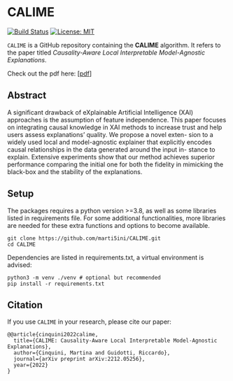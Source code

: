 # CALIME
[![Build Status](https://img.shields.io/badge/build-passing-brightgreen.svg)](https://pypi.org/project/biasondemand) [![License: MIT](https://img.shields.io/badge/License-MIT-yellow.svg)](LICENSE)

`CALIME` is a GitHub repository containing the **CALIME** algorithm. It refers to the paper titled *Causality-Aware Local Interpretable Model-Agnostic Explanations*.

Check out the pdf here: [[pdf](https://arxiv.org/pdf/2212.05256.pdf)]

## Abstract

A significant drawback of eXplainable Artificial Intelligence (XAI) approaches is the assumption of feature independence. This paper focuses on integrating causal knowledge in XAI methods to increase trust and help users assess explanations’ quality. We propose a novel exten- sion to a widely used local and model-agnostic explainer that explicitly encodes causal relationships in the data generated around the input in- stance to explain. Extensive experiments show that our method achieves superior performance comparing the initial one for both the fidelity in mimicking the black-box and the stability of the explanations.

## Setup

The packages requires a python version >=3.8, as well as some libraries listed in requirements file. For some additional functionalities, more libraries are needed for these extra functions and options to become available. 

```
git clone https://github.com/marti5ini/CALIME.git
cd CALIME
```

Dependencies are listed in requirements.txt, a virtual environment is advised:

```
python3 -m venv ./venv # optional but recommended
pip install -r requirements.txt
```
## Citation

If you use `CALIME` in your research, please cite our paper:

```
@@article{cinquini2022calime,
  title={CALIME: Causality-Aware Local Interpretable Model-Agnostic Explanations},
  author={Cinquini, Martina and Guidotti, Riccardo},
  journal={arXiv preprint arXiv:2212.05256},
  year={2022}
}
```
